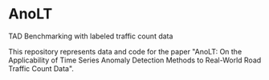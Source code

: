 # AnoLT
TAD Benchmarking with labeled traffic count data

This repository represents data and code for the paper "AnoLT: On the Applicability of Time Series Anomaly Detection Methods to Real-World Road Traffic Count Data".
